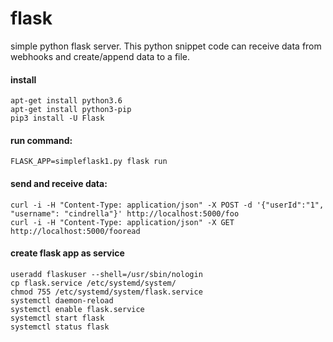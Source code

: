 # flask
simple python flask server. This python snippet code can receive data from webhooks and create/append data to a file. 

#### install
```
apt-get install python3.6
apt-get install python3-pip
pip3 install -U Flask
```

#### run command: 
```
FLASK_APP=simpleflask1.py flask run
```

#### send and receive data:
```
curl -i -H "Content-Type: application/json" -X POST -d '{"userId":"1", "username": "cindrella"}' http://localhost:5000/foo
curl -i -H "Content-Type: application/json" -X GET http://localhost:5000/fooread
```

#### create flask app as service
```
useradd flaskuser --shell=/usr/sbin/nologin
cp flask.service /etc/systemd/system/
chmod 755 /etc/systemd/system/flask.service 
systemctl daemon-reload
systemctl enable flask.service
systemctl start flask
systemctl status flask
```
